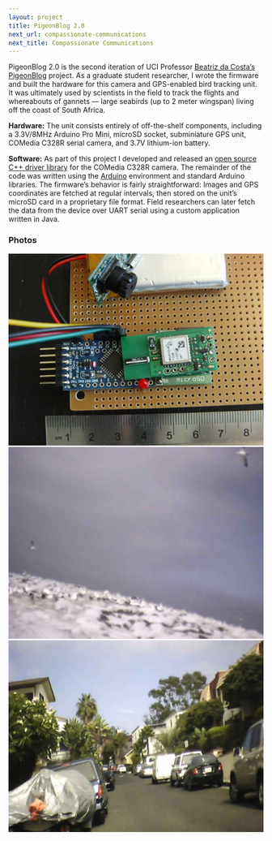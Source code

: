 ```yaml
---
layout: project
title: PigeonBlog 2.0
next_url: compassionate-communications
next_title: Compassionate Communications
---
```


PigeonBlog 2.0 is the second iteration of UCI Professor [Beatriz da Costa’s](http://www.beatrizdacosta.net) [PigeonBlog](http://pigeonblog.mapyourcity.net/) project. As a graduate student researcher, I wrote the firmware and built the hardware for this camera and GPS-enabled bird tracking unit. It was ultimately used by scientists in the field to track the flights and whereabouts of gannets — large seabirds (up to 2 meter wingspan) living off the coast of South Africa.

**Hardware:** The unit consists entirely of off-the-shelf components, including a 3.3V/8MHz Arduino Pro Mini, microSD socket, subminiature GPS unit, COMedia C328R serial camera, and 3.7V lithium-ion battery.

**Software:** As part of this project I developed and released an [open source C++ driver library](http://github.com/svoisen/c328r) for the COMedia C328R camera. The remainder of the code was written using the [Arduino](http://arduino.cc) environment and standard Arduino libraries. The firmware’s behavior is fairly straightforward: Images and GPS coordinates are fetched at regular intervals, then stored on the unit’s microSD card in a proprietary file format. Field researchers can later fetch the data from the device over UART serial using a custom application written in Java.

### Photos

<img src="/images/pigeonblog_1.jpg" alt="Photo 1" class="framed" />

<img src="/images/pigeonblog_2.jpg" alt="Photo 2" class="framed" />

<img src="/images/pigeonblog_3.jpg" alt="Photo 3" class="framed" />
